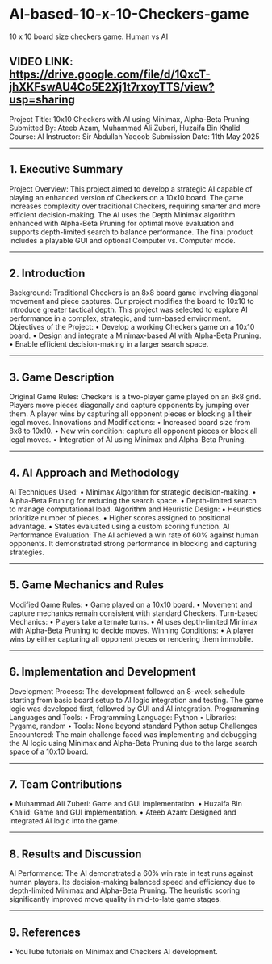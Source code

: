 # AI-based-10-x-10-Checkers-game
10 x 10 board size checkers game. Human vs AI 

## VIDEO LINK: https://drive.google.com/file/d/1QxcT-jhXKFswAU4Co5E2Xj1t7rxoyTTS/view?usp=sharing

Project Title: 10x10 Checkers with AI using Minimax, Alpha-Beta Pruning
Submitted By: Ateeb Azam, Muhammad Ali Zuberi, Huzaifa Bin Khalid
Course: AI
Instructor: Sir Abdullah Yaqoob
Submission Date: 11th May 2025
________________________________________
## 1. Executive Summary
Project Overview:
This project aimed to develop a strategic AI capable of playing an enhanced version of Checkers on a 10x10 board. The game increases complexity over traditional Checkers, requiring smarter and more efficient decision-making. The AI uses the Depth Minimax algorithm enhanced with Alpha-Beta Pruning for optimal move evaluation and supports depth-limited search to balance performance. The final product includes a playable GUI and optional Computer vs. Computer mode.
________________________________________
## 2. Introduction
Background:
Traditional Checkers is an 8x8 board game involving diagonal movement and piece captures. Our project modifies the board to 10x10 to introduce greater tactical depth. This project was selected to explore AI performance in a complex, strategic, and turn-based environment.
Objectives of the Project:
  •	Develop a working Checkers game on a 10x10 board.
  •	Design and integrate a Minimax-based AI with Alpha-Beta Pruning.
  •	Enable efficient decision-making in a larger search space.
________________________________________
## 3. Game Description
Original Game Rules:
Checkers is a two-player game played on an 8x8 grid. Players move pieces diagonally and capture opponents by jumping over them. A player wins by capturing all opponent pieces or blocking all their legal moves.
Innovations and Modifications:
  •	Increased board size from 8x8 to 10x10.
  •	New win condition: capture all opponent pieces or block all legal moves.
  •	Integration of AI using Minimax and Alpha-Beta Pruning.
________________________________________
## 4. AI Approach and Methodology
AI Techniques Used:
  •	Minimax Algorithm for strategic decision-making.
  •	Alpha-Beta Pruning for reducing the search space.
  •	Depth-limited search to manage computational load.
Algorithm and Heuristic Design:
  •	Heuristics prioritize number of pieces.
  •	Higher scores assigned to positional advantage.
  •	States evaluated using a custom scoring function.
AI Performance Evaluation:
The AI achieved a win rate of 60% against human opponents. It demonstrated strong performance in blocking and capturing strategies.
________________________________________
## 5. Game Mechanics and Rules
Modified Game Rules:
  •	Game played on a 10x10 board.
  •	Movement and capture mechanics remain consistent with standard Checkers.
Turn-based Mechanics:
  •	Players take alternate turns.
  •	AI uses depth-limited Minimax with Alpha-Beta Pruning to decide moves.
Winning Conditions:
  •	A player wins by either capturing all opponent pieces or rendering them immobile.
________________________________________
## 6. Implementation and Development
Development Process:
The development followed an 8-week schedule starting from basic board setup to AI logic integration and testing. The game logic was developed first, followed by GUI and AI integration.
Programming Languages and Tools:
  •	Programming Language: Python
  •	Libraries: Pygame, random
  •	Tools: None beyond standard Python setup
Challenges Encountered:
The main challenge faced was implementing and debugging the AI logic using Minimax and Alpha-Beta Pruning due to the large search space of a 10x10 board.
________________________________________
## 7. Team Contributions
  •	Muhammad Ali Zuberi: Game and GUI implementation.
  •	Huzaifa Bin Khalid: Game and GUI implementation.
  •	Ateeb Azam: Designed and integrated AI logic into the game.
________________________________________
## 8. Results and Discussion
AI Performance:
The AI demonstrated a 60% win rate in test runs against human players. Its decision-making balanced speed and efficiency due to depth-limited Minimax and Alpha-Beta Pruning. The heuristic scoring significantly improved move quality in mid-to-late game stages.
________________________________________
## 9. References
  •	YouTube tutorials on Minimax and Checkers AI development.

